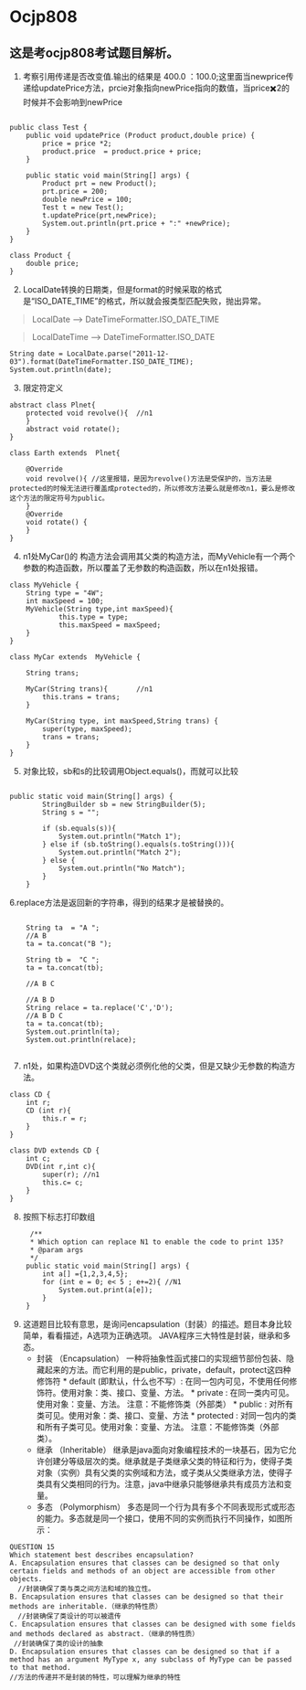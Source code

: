 # Ocjp808

## 这是考ocjp808考试题目解析。

1. 考察引用传递是否改变值.输出的结果是 400.0 ：100.0;这里面当newprice传递给updatePrice方法，prcie对象指向newPrice指向的数值，当price✖️2的时候并不会影响到newPrice
```

public class Test {
    public void updatePrice (Product product,double price) {
        price = price *2;
        product.price  = product.price + price;
    }

    public static void main(String[] args) {
        Product prt = new Product();
        prt.price = 200;
        double newPrice = 100;
        Test t = new Test();
        t.updatePrice(prt,newPrice);
        System.out.println(prt.price + ":" +newPrice);
    }
}

class Product {
    double price;
}

```

2. LocalDate转换的日期类，但是format的时候采取的格式是“ISO_DATE_TIME”的格式，所以就会报类型匹配失败，抛出异常。

> LocalDate        -->   DateTimeFormatter.ISO_DATE_TIME

> LocalDateTime    -->   DateTimeFormatter.ISO_DATE  

```
String date = LocalDate.parse("2011-12-03").format(DateTimeFormatter.ISO_DATE_TIME);
System.out.println(date);
```

3.  限定符定义

```
abstract class Plnet{
    protected void revolve(){  //n1
    }
    abstract void rotate();
}

class Earth extends  Plnet{

    @Override
    void revolve(){ //这里报错，是因为revolve()方法是受保护的，当方法是protected的时候无法进行覆盖成protected的，所以修改方法要么就是修改n1，要么是修改这个方法的限定符号为public。
    }
    @Override
    void rotate() {
    }
}

```

4.  n1处MyCar()的 构造方法会调用其父类的构造方法，而MyVehicle有一个两个参数的构造函数，所以覆盖了无参数的构造函数，所以在n1处报错。

```
class MyVehicle {
    String type = "4W";
    int maxSpeed = 100;
    MyVehicle(String type,int maxSpeed){
            this.type = type;
            this.maxSpeed = maxSpeed;
    }
}

class MyCar extends  MyVehicle {

    String trans;

    MyCar(String trans){       //n1
        this.trans = trans;
    }

    MyCar(String type, int maxSpeed,String trans) {
        super(type, maxSpeed);
        trans = trans;
    }
}

```

5. 对象比较，sb和s的比较调用Object.equals()，而就可以比较

```

public static void main(String[] args) {
        StringBuilder sb = new StringBuilder(5);
        String s = "";

        if (sb.equals(s)){
            System.out.println("Match 1");
        } else if (sb.toString().equals(s.toString())){
            System.out.println("Match 2");
        } else {
            System.out.println("No Match");
        }
    }

```

6.replace方法是返回新的字符串，得到的结果才是被替换的。

```

    String ta  = "A ";
    //A B
    ta = ta.concat("B ");

    String tb =  "C ";
    ta = ta.concat(tb);

    //A B C

    //A B D
    String relace = ta.replace('C','D');
    //A B D C
    ta = ta.concat(tb);
    System.out.println(ta);
    System.out.println(relace);
        
```

7.  n1处，如果构造DVD这个类就必须例化他的父类，但是又缺少无参数的构造方法。

```
class CD {
    int r;
    CD (int r){
        this.r = r;
    }
}

class DVD extends CD {
    int c;
    DVD(int r,int c){
        super(r); //n1
        this.c= c;
    }
}
```
8. 按照下标志打印数组

```
     /**
     * Which option can replace N1 to enable the code to print 135?
     * @param args
     */
    public static void main(String[] args) {
        int a[] ={1,2,3,4,5};
        for (int e = 0; e< 5 ; e+=2){ //N1
            System.out.print(a[e]);
        }
    }
```
9. 这道题目比较有意思，是询问encapsulation（封装）的描述。题目本身比较简单，看看描述，A选项为正确选项。
JAVA程序三大特性是封装，继承和多态。
    * 封装 （Encapsulation）
        一种将抽象性函式接口的实现细节部份包装、隐藏起来的方法。而它利用的是public，private，default，protect这四种修饰符
           * default (即默认，什么也不写）: 在同一包内可见，不使用任何修饰符。使用对象：类、接口、变量、方法。
           * private : 在同一类内可见。使用对象：变量、方法。 注意：不能修饰类（外部类）
           * public : 对所有类可见。使用对象：类、接口、变量、方法
           * protected : 对同一包内的类和所有子类可见。使用对象：变量、方法。 注意：不能修饰类（外部类）。
    * 继承 （Inheritable）
        继承是java面向对象编程技术的一块基石，因为它允许创建分等级层次的类。继承就是子类继承父类的特征和行为，使得子类对象（实例）具有父类的实例域和方法，或子类从父类继承方法，使得子类具有父类相同的行为。注意，java中继承只能够继承共有成员方法和变量。
    * 多态 （Polymorphism）
       多态是同一个行为具有多个不同表现形式或形态的能力。多态就是同一个接口，使用不同的实例而执行不同操作，如图所示：
```
QUESTION 15
Which statement best describes encapsulation?
A. Encapsulation ensures that classes can be designed so that only certain fields and methods of an object are accessible from other objects.
  //封装确保了类与类之间方法和域的独立性。
B. Encapsulation ensures that classes can be designed so that their methods are inheritable.（继承的特性质）
  //封装确保了类设计的可以被遗传
C. Encapsulation ensures that classes can be designed with some fields and methods declared as abstract.（继承的特性质）
 //封装确保了类的设计的抽象
D. Encapsulation ensures that classes can be designed so that if a method has an argument MyType x, any subclass of MyType can be passed to that method.
//方法的传递并不是封装的特性，可以理解为继承的特性
```

